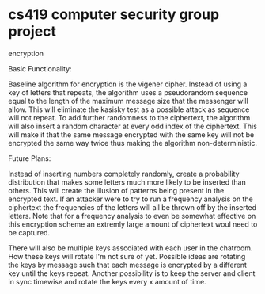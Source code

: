 # cs419 computer security group project

encryption

Basic Functionality:

Baseline algorithm for encryption is the vigener cipher. Instead of using a key of letters that repeats, the algorithm uses a pseudorandom sequence equal to the length of the maximum message size that the messenger will allow. This will eliminate the kasisky test as a possible attack as sequence will not repeat. To add further randomness to the ciphertext, the algorithm will also insert a random character at every odd index of the ciphertext. This will make it that the same message encrypted with the same key will not be encrypted the same way twice thus making the algorithm non-deterministic.

Future Plans:

Instead of inserting numbers completely randomly, create a probability distribution that makes some letters much more likely to be inserted than others. This will create the illusion of patterns being present in the encrypted text. If an attacker were to try to run a frequency analysis on the ciphertext the frequencies of the letters will all be thrown off by the inserted letters. Note that for a frequency analysis to even be somewhat effective on this encryption scheme an extremly large amount of ciphertext woul need to be captured.

There will also be multiple keys asscoiated with each user in the chatroom. How these keys will rotate I'm not sure of yet. Possible ideas are rotating the keys by message such that each message is encrypted by a different key until the keys repeat. Another possibility is to keep the server and client in sync timewise and rotate the keys every x amount of time. 